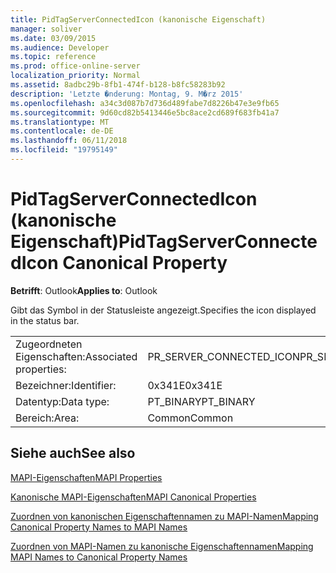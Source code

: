 ```yaml
---
title: PidTagServerConnectedIcon (kanonische Eigenschaft)
manager: soliver
ms.date: 03/09/2015
ms.audience: Developer
ms.topic: reference
ms.prod: office-online-server
localization_priority: Normal
ms.assetid: 8adbc29b-8fb1-474f-b128-b8fc58283b92
description: 'Letzte �nderung: Montag, 9. M�rz 2015'
ms.openlocfilehash: a34c3d087b7d736d489fabe7d8226b47e3e9fb65
ms.sourcegitcommit: 9d60cd82b5413446e5bc8ace2cd689f683fb41a7
ms.translationtype: MT
ms.contentlocale: de-DE
ms.lasthandoff: 06/11/2018
ms.locfileid: "19795149"
---
```

# <a name="pidtagserverconnectedicon-canonical-property"></a><span data-ttu-id="517cf-103">PidTagServerConnectedIcon (kanonische Eigenschaft)</span><span class="sxs-lookup"><span data-stu-id="517cf-103">PidTagServerConnectedIcon Canonical Property</span></span>

  
  
<span data-ttu-id="517cf-104">**Betrifft**: Outlook</span><span class="sxs-lookup"><span data-stu-id="517cf-104">**Applies to**: Outlook</span></span> 
  
<span data-ttu-id="517cf-105">Gibt das Symbol in der Statusleiste angezeigt.</span><span class="sxs-lookup"><span data-stu-id="517cf-105">Specifies the icon displayed in the status bar.</span></span>
  
|||
|:-----|:-----|
|<span data-ttu-id="517cf-106">Zugeordneten Eigenschaften:</span><span class="sxs-lookup"><span data-stu-id="517cf-106">Associated properties:</span></span>  <br/> |<span data-ttu-id="517cf-107">PR_SERVER_CONNECTED_ICON</span><span class="sxs-lookup"><span data-stu-id="517cf-107">PR_SERVER_CONNECTED_ICON</span></span>  <br/> |
|<span data-ttu-id="517cf-108">Bezeichner:</span><span class="sxs-lookup"><span data-stu-id="517cf-108">Identifier:</span></span>  <br/> |<span data-ttu-id="517cf-109">0x341E</span><span class="sxs-lookup"><span data-stu-id="517cf-109">0x341E</span></span>  <br/> |
|<span data-ttu-id="517cf-110">Datentyp:</span><span class="sxs-lookup"><span data-stu-id="517cf-110">Data type:</span></span>  <br/> |<span data-ttu-id="517cf-111">PT_BINARY</span><span class="sxs-lookup"><span data-stu-id="517cf-111">PT_BINARY</span></span>  <br/> |
|<span data-ttu-id="517cf-112">Bereich:</span><span class="sxs-lookup"><span data-stu-id="517cf-112">Area:</span></span>  <br/> |<span data-ttu-id="517cf-113">Common</span><span class="sxs-lookup"><span data-stu-id="517cf-113">Common</span></span>  <br/> |
   
## <a name="see-also"></a><span data-ttu-id="517cf-114">Siehe auch</span><span class="sxs-lookup"><span data-stu-id="517cf-114">See also</span></span>



[<span data-ttu-id="517cf-115">MAPI-Eigenschaften</span><span class="sxs-lookup"><span data-stu-id="517cf-115">MAPI Properties</span></span>](mapi-properties.md)
  
[<span data-ttu-id="517cf-116">Kanonische MAPI-Eigenschaften</span><span class="sxs-lookup"><span data-stu-id="517cf-116">MAPI Canonical Properties</span></span>](mapi-canonical-properties.md)
  
[<span data-ttu-id="517cf-117">Zuordnen von kanonischen Eigenschaftennamen zu MAPI-Namen</span><span class="sxs-lookup"><span data-stu-id="517cf-117">Mapping Canonical Property Names to MAPI Names</span></span>](mapping-canonical-property-names-to-mapi-names.md)
  
[<span data-ttu-id="517cf-118">Zuordnen von MAPI-Namen zu kanonische Eigenschaftennamen</span><span class="sxs-lookup"><span data-stu-id="517cf-118">Mapping MAPI Names to Canonical Property Names</span></span>](mapping-mapi-names-to-canonical-property-names.md)

